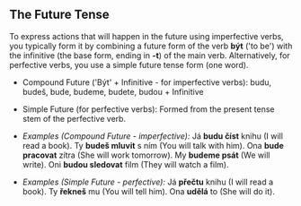 ## The Future Tense

To express actions that will happen in the future using imperfective verbs, you typically form it by combining a future form of the verb **být** ('to be') with the infinitive (the base form, ending in **-t**) of the main verb. Alternatively, for perfective verbs, you use a simple future tense form (one word).

* Compound Future ('Být' + Infinitive - for imperfective verbs): budu, budeš, bude, budeme, budete, budou + Infinitive
* Simple Future (for perfective verbs): Formed from the present tense stem of the perfective verb.

* *Examples (Compound Future - imperfective):* Já **budu číst** knihu (I will read a book). Ty **budeš mluvit** s ním (You will talk with him). Ona **bude pracovat** zítra (She will work tomorrow). My **budeme psát** (We will write). Oni **budou sledovat** film (They will watch a film).
* *Examples (Simple Future - perfective):* Já **přečtu** knihu (I will read a book). Ty **řekneš** mu (You will tell him). Ona **udělá** to (She will do it).